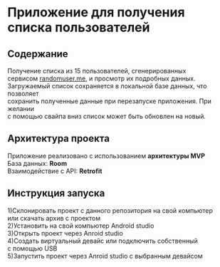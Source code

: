 # Приложение для получения списка пользователей

## Содержание
Получение списка из 15 пользователей, сгенерированных  
сервисом [randomuser.me](https://randomuser.me/), и просмотр их подробных данных.  
Загружаемый список сохраняется в локальной базе данных, что позволяет  
сохранить полученные данные при перезапуске приложения. При желании  
с помощью свайпа вниз список может быть обновлен на новый.

## Архитектура проекта
Приложение реализовано с использованием **архитектуры MVP**  
База данных: **Room**  
Взаимодействие с API: **Retrofit**

## Инструкция запуска  
1)Склонировать проект с данного репозитория на свой компьютер  
  или скачать архив с проектом  
2)Установить на свой компьютер Android studio  
3)Открыть проект через Anroid studio  
4)Создать виртуальный девайс или подключить собственный  
с помощью USB  
5)Запустить проект через Anroid studio с выбранным девайсом

